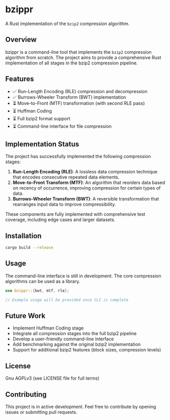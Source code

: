 # bzippr

A Rust implementation of the `bzip2` compression algorithm.

## Overview

bzippr is a command-line tool that implements the `bzip2` compression algorithm from scratch. The project aims to provide a comprehensive Rust implementation of all stages in the bzip2 compression pipeline.

## Features

- ✅ Run-Length Encoding (RLE) compression and decompression
- ✅ Burrows-Wheeler Transform (BWT) implementation
- ⏳ Move-to-Front (MTF) transformation (with second RLE pass)
- ⏳ Huffman Coding
- ⏳ Full bzip2 format support
- ⏳ Command-line interface for file compression

## Implementation Status

The project has successfully implemented the following compression stages:

1. **Run-Length Encoding (RLE)**: A lossless data compression technique that encodes consecutive repeated data elements.
2. **Move-to-Front Transform (MTF)**: An algorithm that reorders data based on recency of occurrence, improving compression for certain types of data.
3. **Burrows-Wheeler Transform (BWT)**: A reversible transformation that rearranges input data to improve compressibility.

These components are fully implemented with comprehensive test coverage, including edge cases and larger datasets.

## Installation

```bash
cargo build --release
```

## Usage

The command-line interface is still in development. The core compression algorithms can be used as a library.

```rust
use bzippr::{bwt, mtf, rle};

// Example usage will be provided once CLI is complete
```

## Future Work

- Implement Huffman Coding stage
- Integrate all compression stages into the full bzip2 pipeline
- Develop a user-friendly command-line interface
- Add benchmarking against the original bzip2 implementation
- Support for additional bzip2 features (block sizes, compression levels)

## License

Gnu AGPLv3 (see LICENSE file for full terms)

## Contributing

This project is in active development. Feel free to contribute by opening issues or submitting pull requests.
